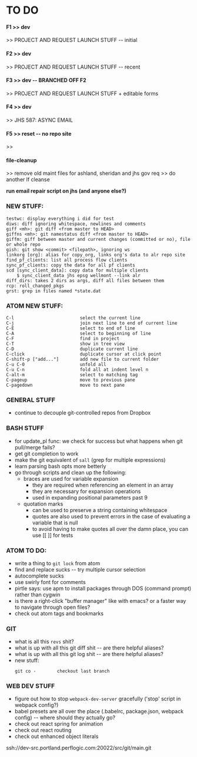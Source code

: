
# TO DO

#### F1 >> dev
\>> PROJECT AND REQUEST LAUNCH STUFF -- initial

#### F2 >> dev
\>> PROJECT AND REQUEST LAUNCH STUFF -- recent

#### F3 >> dev -- BRANCHED OFF F2
\>> PROJECT AND REQUEST LAUNCH STUFF + editable forms

#### F4 >> dev
\>> JHS 587: ASYNC EMAIL

#### F5 >> reset -- no repo site
\>>



#### file-cleanup
\>> remove old maint files for ashland, sheridan and jhs gov req
\>> do another lf cleanse

**run email repair script on jhs (and anyone else?)**



### NEW STUFF:
```
testwc: display everything i did for test
diws: diff ignoring whitespace, newlines and comments
giff <mh>: git diff <from master to HEAD>
giffns <mh>: git namestatus diff <from master to HEAD>
giffm: giff between master and current changes (committed or no), file or whole repo
gish: git show <commit> <filepath>, ignoring ws
linkorg [org]: alias for copy_org, links org's data to alr repo site
find_pf_clients: list all process flow clients
sync_pf_clients: copy the data for all pf clients
scd [sync_client_data]: copy data for multiple clients
    $ sync_client_data jhs epsg wellmont --link alr
diff_dirs: takes 2 dirs as args, diff all files between them
rcp: roll_changed_pkgs
grst: grep in files named *state.dat
```

### ATOM NEW STUFF:
```
C-l                         select the current line
C-j                         join next line to end of current line
C-E                         select to end of line
C-A                         select to beginning of line
C-F                         find in project
C-T                         show in tree view
C-D                         duplicate current line
C-click                     duplicate cursor at click point
C-shift-p ["add..."]        add new file to current folder
C-u C-0                     unfold all
C-u C-n                     fold all at indent level n
C-alt-m                     select to matching tag
C-pageup                    move to previous pane
C-pagedown                  move to next pane
```

### GENERAL STUFF
* continue to decouple git-controlled repos from Dropbox

### BASH STUFF
* for update_pl func: we check for success but what happens when git pull/merge fails?
* get git completion to work
* make the git equivalent of `sall` (grep for multiple expressions)
* learn parsing bash opts more betterly
* go through scripts and clean up the following:
    * braces are used for variable expansion
        - they are required when referencing an element in an array
        - they are necessary for expansion operations
        - used in expanding positional parameters past 9
    * quotation marks
        - can be used to preserve a string containing whitespace
        - quotes are also used to prevent errors in the case of evaluating a variable that is null
        - to avoid having to make quotes all over the damn place, you can use [[ ]] for tests

### ATOM TO DO:
* write a thing to `git lock` from atom
* find and replace sucks -- try multiple cursor selection
* autocomplete sucks
* use swirly font for comments
* pirtle says: use apm to install packages through DOS (command prompt) rather than cygwin
* is there a right-click "buffer manager" like with emacs? or a faster way to navigate through open files?
* check out atom tags and bookmarks

### GIT
* what is all this `revs` shit?
* what is up with all this git diff shit -- are there helpful aliases?
* what is up with all this git log shit -- are there helpful aliases?
* new stuff:
    ```
    git co -        checkout last branch
    ```

### WEB DEV STUFF
* figure out how to stop `webpack-dev-server` gracefully ('stop' script in webpack config?)
* babel presets are all over the place (.babelrc, package.json, webpack config) -- where should they actually go?
* check out react spring for animation
* check out react routing
* check out enhanced object literals


ssh://dev-src.portland.perflogic.com:20022/src/git/main.git
